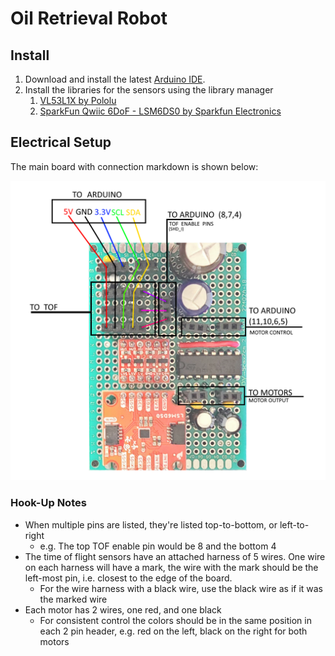 # Oil Retrieval Robot

## Install

1. Download and install the latest [Arduino IDE](https://www.arduino.cc/en/software).
2. Install the libraries for the sensors using the library manager
   1. [VL53L1X by Pololu](https://github.com/pololu/vl53l1x-arduino)
   2. [SparkFun Qwiic 6DoF - LSM6DS0 by Sparkfun Electronics](https://github.com/sparkfun/SparkFun_Qwiic_6DoF_LSM6DSO_Arduino_Library)

## Electrical Setup

The main board with connection markdown is shown below:

![Board Image](Docs/images/board.png)

### Hook-Up Notes
* When multiple pins are listed, they're listed top-to-bottom, or left-to-right
  * e.g. The top TOF enable pin would be 8 and the bottom 4
* The time of flight sensors have an attached harness of 5 wires. One wire on each harness will have a mark, the wire with the mark should be the left-most pin, i.e. closest to the edge of the board.
  * For the wire harness with a black wire, use the black wire as if it was the marked wire
* Each motor has 2 wires, one red, and one black
  * For consistent control the colors should be in the same position in each 2 pin header, e.g. red on the left, black on the right for both motors